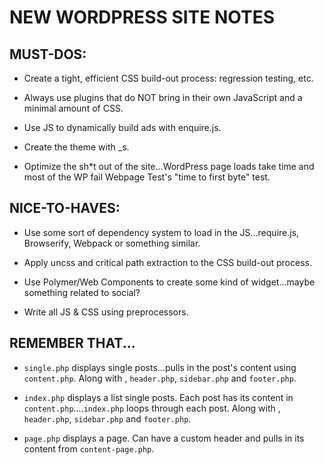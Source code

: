 # NEW WORDPRESS SITE NOTES

## MUST-DOS:

* Create a tight, efficient CSS build-out process: regression testing, etc.

* Always use plugins that do NOT bring in their own JavaScript and a minimal amount of CSS.

* Use JS to dynamically build ads with enquire.js.

* Create the theme with _s.

* Optimize the sh*t out of the site...WordPress page loads take time and most of the WP fail Webpage Test's "time to first byte" test.

## NICE-TO-HAVES:

* Use some sort of dependency system to load in the JS...require.js, Browserify, Webpack or something similar.

* Apply uncss and critical path extraction to the CSS build-out process.

* Use Polymer/Web Components to create some kind of widget...maybe something related to social?

* Write all JS & CSS using preprocessors.


## REMEMBER THAT...
* `single.php` displays single posts...pulls in the post's content using `content.php`. Along with , `header.php`, `sidebar.php` and `footer.php`.

* `index.php` displays a list single posts. Each post has its content in `content.php`....`index.php` loops through each post. Along with , `header.php`, `sidebar.php` and `footer.php`.

* `page.php` displays a page. Can have a custom header and pulls in its content from `content-page.php`.